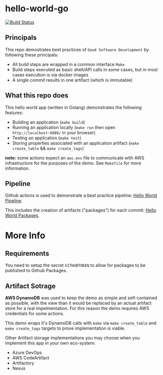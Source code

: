 # hello-world-go

[![Build Status](https://github.com/contino/gsd-hello-world/workflows/CI/badge.svg)](https://github.com/contino/gsd-hello-world/actions)

## Principals

This repo demostrates best practices of `Good Software Development` by following these principals:

- All build steps are wrapped in a common interface `Make`
- Build steps executed as basic shell/API calls in some cases, but in most cases execution is via docker images
- A single commit results in one artifact (which is immutable)

## What this repo does

This hello world app (written in Golang) demonstrates the following features:

- Building an application (`make build`)
- Running an application locally (`make run` then open `http://localhost:8080/` in your browser)
- Testing an application (`make test`)
- Storing properties associated with an application artifact (`make create_table` && `make create_tags`)

**note:** some actions expect an `aws.env` file to communicate with AWS infrastructure for the purposes of the demo. See `Makefile` for more information.

## Pipeline

Github actions is used to demonstrate a best practice pipeline: [Hello World Pipeline](https://github.com/contino/gsd-hello-world/actions).

This includes the creation of artifacts ("packages") for each commit: [Hello World Packages](https://github.com/contino/gsd-hello-world/packages).

# More Info

## Requirements

You need to setup the secret `GITHUBTOKEN` to allow for packages to be published to Github Packages.

## Artifact Sotrage

**AWS DynamoDB** was used to keep the demo as simple and self-contained as possible, with the view than it would be replaced by an actual artifact store for a real impelmentation. For this reason the demo requires AWS credentials for some actions.

This demo wraps it's DynamoDB calls with `make` via `make create_table` and `make create_tags` targets to prove implementation is viable.

Other Artifact storage implementations you may choose when you implement this app in your own eco-system:

- Azure DevOps
- AWS CodeArtifact
- Artifactory
- Nexus
